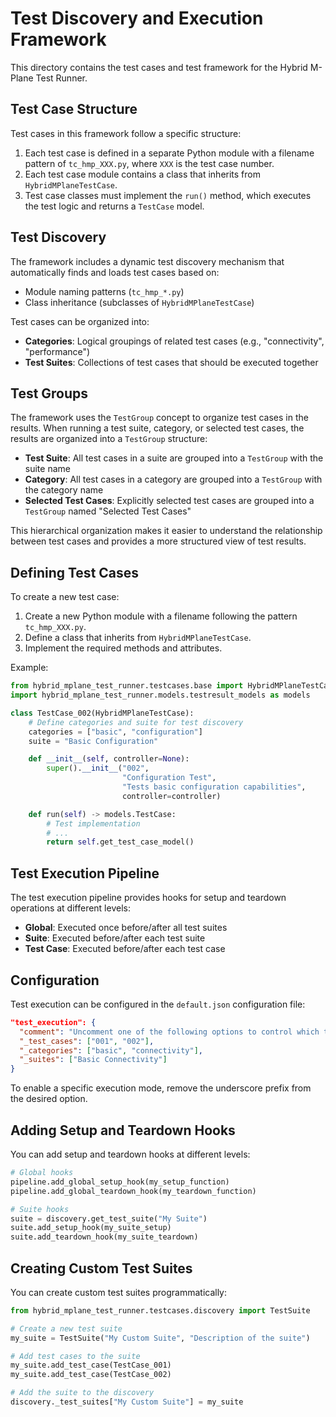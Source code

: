 # Test Discovery and Execution Framework

This directory contains the test cases and test framework for the Hybrid M-Plane Test Runner.

## Test Case Structure

Test cases in this framework follow a specific structure:

1. Each test case is defined in a separate Python module with a filename pattern of `tc_hmp_XXX.py`, where `XXX` is the test case number.
2. Each test case module contains a class that inherits from `HybridMPlaneTestCase`.
3. Test case classes must implement the `run()` method, which executes the test logic and returns a `TestCase` model.

## Test Discovery

The framework includes a dynamic test discovery mechanism that automatically finds and loads test cases based on:

- Module naming patterns (`tc_hmp_*.py`)
- Class inheritance (subclasses of `HybridMPlaneTestCase`)

Test cases can be organized into:

- **Categories**: Logical groupings of related test cases (e.g., "connectivity", "performance")
- **Test Suites**: Collections of test cases that should be executed together

## Test Groups

The framework uses the `TestGroup` concept to organize test cases in the results. When running a test suite, category, or selected test cases, the results are organized into a `TestGroup` structure:

- **Test Suite**: All test cases in a suite are grouped into a `TestGroup` with the suite name
- **Category**: All test cases in a category are grouped into a `TestGroup` with the category name
- **Selected Test Cases**: Explicitly selected test cases are grouped into a `TestGroup` named "Selected Test Cases"

This hierarchical organization makes it easier to understand the relationship between test cases and provides a more structured view of test results.

## Defining Test Cases

To create a new test case:

1. Create a new Python module with a filename following the pattern `tc_hmp_XXX.py`.
2. Define a class that inherits from `HybridMPlaneTestCase`.
3. Implement the required methods and attributes.

Example:

```python
from hybrid_mplane_test_runner.testcases.base import HybridMPlaneTestCase
import hybrid_mplane_test_runner.models.testresult_models as models

class TestCase_002(HybridMPlaneTestCase):
    # Define categories and suite for test discovery
    categories = ["basic", "configuration"]
    suite = "Basic Configuration"

    def __init__(self, controller=None):
        super().__init__("002", 
                         "Configuration Test", 
                         "Tests basic configuration capabilities",
                         controller=controller)

    def run(self) -> models.TestCase:
        # Test implementation
        # ...
        return self.get_test_case_model()
```

## Test Execution Pipeline

The test execution pipeline provides hooks for setup and teardown operations at different levels:

- **Global**: Executed once before/after all test suites
- **Suite**: Executed before/after each test suite
- **Test Case**: Executed before/after each test case

## Configuration

Test execution can be configured in the `default.json` configuration file:

```json
"test_execution": {
  "comment": "Uncomment one of the following options to control which tests are executed",
  "_test_cases": ["001", "002"],
  "_categories": ["basic", "connectivity"],
  "_suites": ["Basic Connectivity"]
}
```

To enable a specific execution mode, remove the underscore prefix from the desired option.

## Adding Setup and Teardown Hooks

You can add setup and teardown hooks at different levels:

```python
# Global hooks
pipeline.add_global_setup_hook(my_setup_function)
pipeline.add_global_teardown_hook(my_teardown_function)

# Suite hooks
suite = discovery.get_test_suite("My Suite")
suite.add_setup_hook(my_suite_setup)
suite.add_teardown_hook(my_suite_teardown)
```

## Creating Custom Test Suites

You can create custom test suites programmatically:

```python
from hybrid_mplane_test_runner.testcases.discovery import TestSuite

# Create a new test suite
my_suite = TestSuite("My Custom Suite", "Description of the suite")

# Add test cases to the suite
my_suite.add_test_case(TestCase_001)
my_suite.add_test_case(TestCase_002)

# Add the suite to the discovery
discovery._test_suites["My Custom Suite"] = my_suite
```
